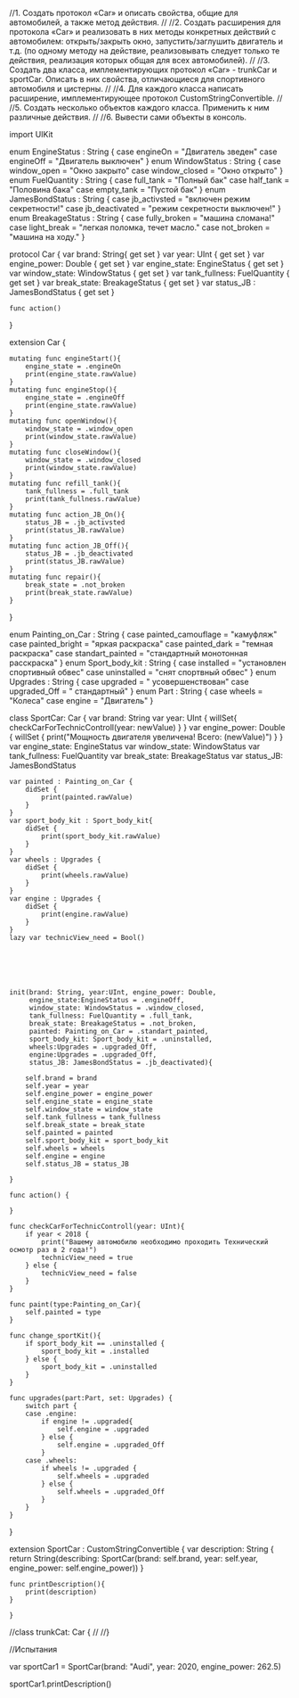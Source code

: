 //1. Создать протокол «Car» и описать свойства, общие для автомобилей, а также метод действия.
//
//2. Создать расширения для протокола «Car» и реализовать в них методы конкретных действий с автомобилем: открыть/закрыть окно, запустить/заглушить двигатель и т.д. (по одному методу на действие, реализовывать следует только те действия, реализация которых общая для всех автомобилей).
//
//3. Создать два класса, имплементирующих протокол «Car» - trunkCar и sportСar. Описать в них свойства, отличающиеся для спортивного автомобиля и цистерны.
//
//4. Для каждого класса написать расширение, имплементирующее протокол CustomStringConvertible.
//
//5. Создать несколько объектов каждого класса. Применить к ним различные действия.
//
//6. Вывести сами объекты в консоль.

import UIKit

enum EngineStatus : String {
    case engineOn = "Двигатель зведен"
    case engineOff = "Двигатель выключен"
}
enum WindowStatus : String {
    case window_open = "Окно закрыто"
    case window_closed = "Окно открыто"
}
enum FuelQuantity : String {
    case full_tank = "Полный бак"
    case half_tank = "Половина бака"
    case empty_tank = "Пустой бак"
}
enum JamesBondStatus : String {
    case jb_activsted = "включен режим секретности!"
    case jb_deactivated = "режим секретности выключен!"
}
enum BreakageStatus : String {
    case fully_broken = "машина сломана!"
    case light_break = "легкая поломка, течет масло."
    case not_broken = "машина на ходу."
}

protocol Car {
    var brand: String{ get set }
    var year: UInt { get set }
    var engine_power: Double { get set }
    var engine_state: EngineStatus { get set }
    var window_state: WindowStatus { get set }
    var tank_fullness: FuelQuantity { get set }
    var break_state: BreakageStatus { get set }
    var status_JB : JamesBondStatus { get set }
    
    func action()
}

extension Car {

    mutating func engineStart(){
        engine_state = .engineOn
        print(engine_state.rawValue)
    }
    mutating func engineStop(){
        engine_state = .engineOff
        print(engine_state.rawValue)
    }
    mutating func openWindow(){
        window_state = .window_open
        print(window_state.rawValue)
    }
    mutating func closeWindow(){
        window_state = .window_closed
        print(window_state.rawValue)
    }
    mutating func refill_tank(){
        tank_fullness = .full_tank
        print(tank_fullness.rawValue)
    }
    mutating func action_JB_On(){
        status_JB = .jb_activsted
        print(status_JB.rawValue)
    }
    mutating func action_JB_Off(){
        status_JB = .jb_deactivated
        print(status_JB.rawValue)
    }
    mutating func repair(){
        break_state = .not_broken
        print(break_state.rawValue)
    }
    
}

enum Painting_on_Car : String {
    case painted_camouflage = "камуфляж"
    case painted_bright = "яркая раскраска"
    case painted_dark = "темная раскраска"
    case standart_painted = "стандартный монотонная расскраска"
}
enum Sport_body_kit : String {
    case installed = "установлен спортивный обвес"
    case uninstalled = "снят спортвный обвес"
}
enum Upgrades : String {
    case upgraded = " усовершенствован"
    case upgraded_Off = " стандартный"
}
enum Part : String {
    case wheels = "Колеса"
    case engine = "Двигатель"
}

class SportCar: Car {
    var brand: String
    var year: UInt {
        willSet{
            checkCarForTechnicControll(year: newValue)
        }
    }
    var engine_power: Double {
        willSet {
            print("Мощность двигателя увеличена! Всего: \(newValue)")
        }
    }
    var engine_state: EngineStatus
    var window_state: WindowStatus
    var tank_fullness: FuelQuantity
    var break_state: BreakageStatus
    var status_JB: JamesBondStatus
    
    var painted : Painting_on_Car {
        didSet {
            print(painted.rawValue)
        }
    }
    var sport_body_kit : Sport_body_kit{
        didSet {
            print(sport_body_kit.rawValue)
        }
    }
    var wheels : Upgrades {
        didSet {
            print(wheels.rawValue)
        }
    }
    var engine : Upgrades {
        didSet {
            print(engine.rawValue)
        }
    }
    lazy var technicView_need = Bool()
     
    
        
    
    
    
    init(brand: String, year:UInt, engine_power: Double,
         engine_state:EngineStatus = .engineOff,
         window_state: WindowStatus = .window_closed,
         tank_fullness: FuelQuantity = .full_tank,
         break_state: BreakageStatus = .not_broken,
         painted: Painting_on_Car = .standart_painted,
         sport_body_kit: Sport_body_kit = .uninstalled,
         wheels:Upgrades = .upgraded_Off,
         engine:Upgrades = .upgraded_Off,
         status_JB: JamesBondStatus = .jb_deactivated){
        
        self.brand = brand
        self.year = year
        self.engine_power = engine_power
        self.engine_state = engine_state
        self.window_state = window_state
        self.tank_fullness = tank_fullness
        self.break_state = break_state
        self.painted = painted
        self.sport_body_kit = sport_body_kit
        self.wheels = wheels
        self.engine = engine
        self.status_JB = status_JB
        
    }
    
    func action() {
        
    }
    
    func checkCarForTechnicControll(year: UInt){
        if year < 2018 {
            print("Вашему автомобилю необходимо проходить Технический осмотр раз в 2 года!")
            technicView_need = true
        } else {
            technicView_need = false
        }
    }
    
    func paint(type:Painting_on_Car){
        self.painted = type
    }
    
    func change_sportKit(){
        if sport_body_kit == .uninstalled {
            sport_body_kit = .installed
        } else {
            sport_body_kit = .uninstalled
        }
    }
    
    func upgrades(part:Part, set: Upgrades) {
        switch part {
        case .engine:
            if engine != .upgraded{
                self.engine = .upgraded
            } else {
                self.engine = .upgraded_Off
            }
        case .wheels:
            if wheels != .upgraded {
                self.wheels = .upgraded
            } else {
                self.wheels = .upgraded_Off
            }
        }
    }
    
    
}

extension SportCar : CustomStringConvertible {
    var description: String {
        return String(describing: SportCar(brand: self.brand, year: self.year, engine_power: self.engine_power))
    }
    
    func printDescription(){
        print(description)
    }
        
    }
    

    

//class trunkCat: Car {
//
//}


//Испытания

var sportCar1 = SportCar(brand: "Audi", year: 2020, engine_power: 262.5)

sportCar1.printDescription()

